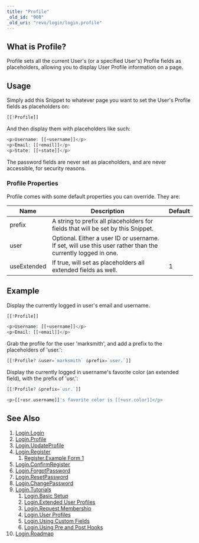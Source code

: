 ```yaml
---
title: "Profile"
_old_id: "908"
_old_uri: "revo/login/login.profile"
---
```


## What is Profile?

Profile sets all the current User's (or a specified User's) Profile fields as placeholders, allowing you to display User Profile information on a page.

## Usage

Simply add this Snippet to whatever page you want to set the User's Profile fields as placeholders on:

 ``` php
[[!Profile]]
```

And then display them with placeholders like such:

 ``` php
<p>Username: [[+username]]</p>
<p>Email: [[+email]]</p>
<p>State: [[+state]]</p>
```

The password fields are never set as placeholders, and are never accessible, for security reasons.

### Profile Properties

Profile comes with some default properties you can override. They are:

| Name        | Description                                                                                                 | Default |
| ----------- | ----------------------------------------------------------------------------------------------------------- | ------- |
| prefix      | A string to prefix all placeholders for fields that will be set by this Snippet.                            |         |
| user        | Optional. Either a user ID or username. If set, will use this user rather than the currently logged in one. |         |
| useExtended | If true, will set as placeholders all extended fields as well.                                              | 1       |

## Example

Display the currently logged in user's email and username.

 ``` php
[[!Profile]]

<p>Username: [[+username]]</p>
<p>Email: [[+email]]</p>
```

Grab the profile for the user 'marksmith', and add a prefix to the placeholders of 'user.':

 ``` php
[[!Profile? &user=`marksmith` &prefix=`user.`]]
```

Display the currently logged in username's favorite color (an extended field), with the prefix of 'usr.':

 ``` php
[[!Profile? &prefix=`usr.`]]

<p>[[+usr.username]]'s favorite color is [[+usr.color]]</p>
```

## See Also

1. [Login.Login](extras/login/login.login)
2. [Login.Profile](extras/login/login.profile)
3. [Login.UpdateProfile](extras/login/login.updateprofile)
4. [Login.Register](extras/login/login.register)
   1. [Register.Example Form 1](extras/login/login.register/register.example-form-1)
5. [Login.ConfirmRegister](extras/login/login.confirmregister)
6. [Login.ForgotPassword](extras/login/login.forgotpassword)
7. [Login.ResetPassword](extras/login/login.resetpassword)
8. [Login.ChangePassword](extras/login/login.changepassword)
9. [Login.Tutorials](extras/login/login.tutorials)
    1. [Login.Basic Setup](extras/login/login.tutorials/login.basic-setup)
    2. [Login.Extended User Profiles](extras/login/login.tutorials/login.extended-user-profiles)
    3. [Login.Request Membership](extras/login/login.tutorials/login.request-membership)
    4. [Login.User Profiles](extras/login/login.tutorials/login.user-profiles)
    5. [Login.Using Custom Fields](extras/login/login.tutorials/login.using-custom-fields)
    6. [Login.Using Pre and Post Hooks](extras/login/login.tutorials/login.using-pre-and-post-hooks)
10. [Login.Roadmap](extras/login/login.roadmap)
